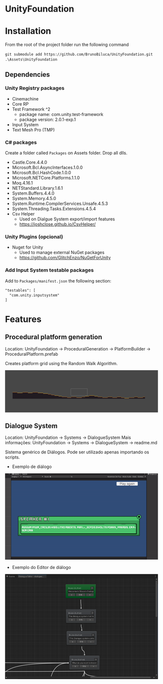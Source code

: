 # UnityFoundation

# Installation

From the root of the project folder run the following command

`git submodule add https://github.com/BrunoBiluca/UnityFoundation.git .\Assets\UnityFoundation `

## Dependencies

### Unity Registry packages

- Cinemachine
- Core RP
- Test Framework ^2
  - package name: com.unity.test-framework
  - package version: 2.0.1-exp.1
- Input System
- Text Mesh Pro (TMP)

### C# packages

Create a folder called `Packages` on Assets folder. Drop all dlls.

- Castle.Core.4.4.0
- Microsoft.Bcl.AsyncInterfaces.1.0.0
- Microsoft.Bcl.HashCode.1.0.0
- Microsoft.NETCore.Platforms.1.1.0
- Moq.4.16.1
- NETStandard.Library.1.6.1
- System.Buffers.4.4.0
- System.Memory.4.5.0
- System.Runtime.CompilerServices.Unsafe.4.5.3
- System.Threading.Tasks.Extensions.4.5.4
- Csv Helper
  - Used on Dialgue System export/import features
  - https://joshclose.github.io/CsvHelper/

### Unity Plugins (opcional)

- Nuget for Unity
  - Used to manage external NuGet packages
  - https://github.com/GlitchEnzo/NuGetForUnity

### Add Input System testable packages

Add to `Packages/manifest.json` the following section:

```
"testables": [
  "com.unity.inputsystem"
]
```

# Features

## Procedural platform generation

Location: UnityFoundation -> ProceduralGeneration -> PlatformBuilder -> ProceduralPlatform.prefab

Creates platform grid using the Random Walk Algorithm.

![](Docs/proceduralPlatform.PNG)

## Dialogue System

Location: UnityFoundation -> Systems -> DialogueSystem
Mais informações: UnityFoundation -> Systems -> DialogueSystem -> readme.md

Sistema genérico de Diálogos. Pode ser utilizado apenas importando os scripts.

- Exemplo de diálogo

![](./Docs/dialogue_example.gif)

- Exemplo do Editor de diálogo

![](./Docs/dialogue_editor.png)
